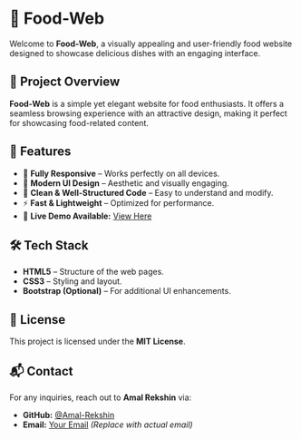 # 🍔 Food-Web

Welcome to **Food-Web**, a visually appealing and user-friendly food website designed to showcase delicious dishes with an engaging interface.

## 🌟 Project Overview

**Food-Web** is a simple yet elegant website for food enthusiasts. It offers a seamless browsing experience with an attractive design, making it perfect for showcasing food-related content.

## 🚀 Features

- 📱 **Fully Responsive** – Works perfectly on all devices.
- 🎨 **Modern UI Design** – Aesthetic and visually engaging.
- 📝 **Clean & Well-Structured Code** – Easy to understand and modify.
- ⚡ **Fast & Lightweight** – Optimized for performance.
- 🔗 **Live Demo Available:** [View Here](https://foodie-sites.netlify.app/)

## 🛠️ Tech Stack

- **HTML5** – Structure of the web pages.
- **CSS3** – Styling and layout.
- **Bootstrap (Optional)** – For additional UI enhancements.


## 📄 License

This project is licensed under the **MIT License**.

## 📬 Contact

For any inquiries, reach out to **Amal Rekshin** via:
- **GitHub:** [@Amal-Rekshin](https://github.com/Amal-Rekshin)
- **Email:** [Your Email](mailto:your-email@example.com) *(Replace with actual email)*
